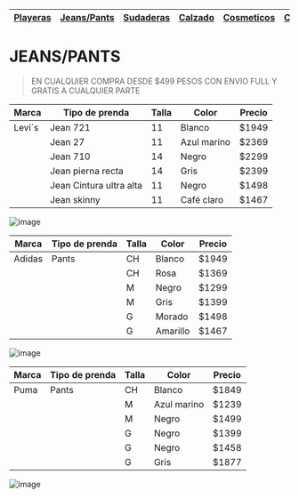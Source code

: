 | [Playeras](./playeras.md) | [Jeans/Pants](./jeans.md) | [Sudaderas](./sudaderas.md) | [Calzado](./calzado.md) | [Cosmeticos](./cosmeticos.md) | [Contacto](./contacto.md) |
|---------------------------|---------------------------|-----------------------------|-------------------------|-------------------------------|---------------------------|
# JEANS/PANTS
> EN CUALQUIER COMPRA DESDE $499 PESOS CON ENVIO FULL Y GRATIS A CUALQUIER PARTE 


| Marca | Tipo de prenda |Talla | Color | Precio | 
|-------|----------------|-------|------|--------|
| Levi´s  | Jean 721 | 11 | Blanco | $1949 | 
|      | Jean 27 | 11 | Azul marino | $2369 | 
|      | Jean 710 | 14 | Negro |  $2299 | 
|      | Jean pierna recta | 14 | Gris | $2399 | 
|      | Jean Cintura ultra alta | 11 | Negro | $1498 | 
|      | Jean skinny | 11 | Café claro | $1467 | 

![image](https://user-images.githubusercontent.com/100168785/158483129-5dd28470-87d5-4f1c-9706-53c3447bf7b6.png)


| Marca | Tipo de prenda |Talla | Color | Precio | 
|-------|----------------|-------|------|--------|
| Adidas | Pants | CH | Blanco | $1949 | 
|      |  | CH | Rosa| $1369 | 
|      |  | M | Negro |  $1299 | 
|      |  | M | Gris | $1399 | 
|      |  | G | Morado| $1498 | 
|      |  | G | Amarillo | $1467 | 

![image](https://user-images.githubusercontent.com/100168785/158483051-51bd43a5-84d5-4c5e-97a7-cab420c8e569.png)


| Marca | Tipo de prenda |Talla | Color | Precio | 
|-------|----------------|-------|------|--------|
| Puma | Pants | CH | Blanco | $1849 | 
|      |  | M | Azul marino | $1239 | 
|      |  | M | Negro |  $1499 | 
|      |  | G | Negro | $1399 | 
|      |  | G | Negro | $1458 | 
|      |  | G | Gris | $1877 | 

![image](https://user-images.githubusercontent.com/100168785/158483093-f81cac1c-1592-452f-a01f-db78623d7309.png)

